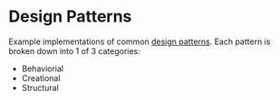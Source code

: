 # Design Patterns
Example implementations of common [design patterns][design].
Each pattern is broken down into 1 of 3 categories:

  - Behaviorial
  - Creational
  - Structural


[design]: https://en.wikipedia.org/wiki/Software_design_pattern
